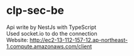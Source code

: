 # clp-sec-be
Api write by NestJs with TypeScript <br />
Used socket.io to do the connection <br />
Website: http://ec2-13-112-157-12.ap-northeast-1.compute.amazonaws.com/client 

